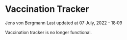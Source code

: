 Vaccination Tracker
================
Jens von Bergmann
Last updated at 07 July, 2022 - 18:09

Vaccination tracker is no longer functional.

